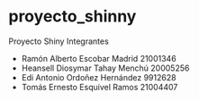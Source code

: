 # proyecto_shinny
Proyecto Shiny
Integrantes
* Ramón Alberto Escobar Madrid 21001346
* Heansell Diosymar Tahay Menchú 20005256
* Edi Antonio Ordoñez Hernández 9912628
* Tomás Ernesto Esquivel Ramos 21004407
